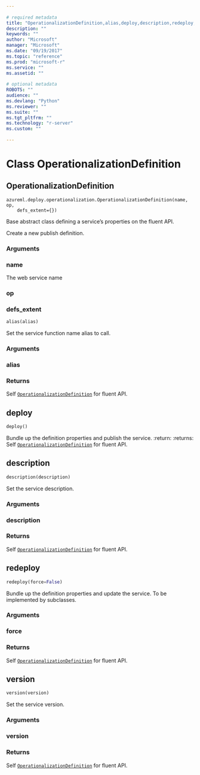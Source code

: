 ```yaml
--- 
 
# required metadata 
title: "OperationalizationDefinition,alias,deploy,description,redeploy,version: from azureml-model-management-sdk – Machine Learning Server | Microsoft Docs" 
description: "" 
keywords: "" 
author: "Microsoft" 
manager: "Microsoft" 
ms.date: "09/19/2017" 
ms.topic: "reference" 
ms.prod: "microsoft-r" 
ms.service: "" 
ms.assetid: "" 
 
# optional metadata 
ROBOTS: "" 
audience: "" 
ms.devlang: "Python" 
ms.reviewer: "" 
ms.suite: "" 
ms.tgt_pltfrm: "" 
ms.technology: "r-server" 
ms.custom: "" 
 
---
```


# Class OperationalizationDefinition


## OperationalizationDefinition



```
azureml.deploy.operationalization.OperationalizationDefinition(name, op,
    defs_extent={})
```




Base abstract class defining a service’s properties on the fluent API.

Create a new publish definition.


### Arguments


### name

The web service name


### op


### defs_extent



```python
alias(alias)
```




Set the service function name alias to call.


### Arguments


### alias


### Returns

Self [`OperationalizationDefinition`](operationalization-definition#operationalization-definition) for fluent API.



## deploy

```python
deploy()
```




Bundle up the definition properties and publish the service.
:return:
:returns: Self [`OperationalizationDefinition`](operationalization-definition#operationalization-definition) for fluent API.



## description

```python
description(description)
```




Set the service description.


### Arguments


### description


### Returns

Self [`OperationalizationDefinition`](operationalization-definition#operationalization-definition) for fluent API.



## redeploy

```python
redeploy(force=False)
```




Bundle up the definition properties and update the service.
To be implemented by subclasses.


### Arguments


### force


### Returns

Self [`OperationalizationDefinition`](operationalization-definition#operationalization-definition) for fluent API.



## version

```python
version(version)
```




Set the service version.


### Arguments


### version


### Returns

Self [`OperationalizationDefinition`](operationalization-definition#operationalization-definition) for fluent API.
